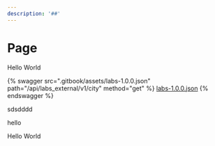```yaml
---
description: '##'
---
```


# Page

Hello World

{% swagger src=".gitbook/assets/labs-1.0.0.json" path="/api/labs_external/v1/city" method="get" %}
[labs-1.0.0.json](.gitbook/assets/labs-1.0.0.json)
{% endswagger %}

sdsdddd

hello



Hello World
